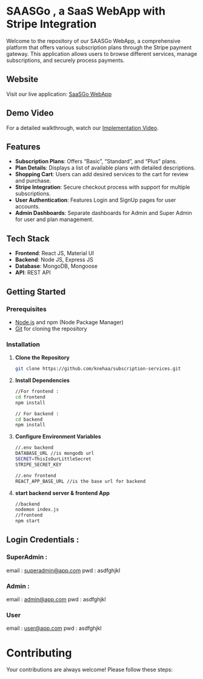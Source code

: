 # SAASGo , a SaaS WebApp with Stripe Integration

Welcome to the repository of our SAASGo WebApp, a comprehensive platform that offers various subscription plans through the Stripe payment gateway. This application allows users to browse different services, manage subscriptions, and securely process payments.

## Website

Visit our live application: [SaaSGo WebApp](https://saas-tgo.vercel.app/)

## Demo Video

For a detailed walkthrough, watch our [Implementation Video]().

## Features

- **Subscription Plans**: Offers “Basic”, “Standard”, and “Plus” plans.
- **Plan Details**: Displays a list of available plans with detailed descriptions.
- **Shopping Cart**: Users can add desired services to the cart for review and purchase.
- **Stripe Integration**: Secure checkout process with support for multiple subscriptions.
- **User Authentication**: Features Login and SignUp pages for user accounts.
- **Admin Dashboards**: Separate dashboards for Admin and Super Admin for user and plan management.

## Tech Stack

- **Frontend**: React JS, Material UI
- **Backend**: Node JS, Express JS
- **Database**: MongoDB, Mongoose
- **API**: REST API

## Getting Started

### Prerequisites

- [Node.js](https://nodejs.org/) and npm (Node Package Manager)
- [Git](https://git-scm.com/) for cloning the repository

### Installation

1. **Clone the Repository**
   ```bash
   git clone https://github.com/knehaa/subscription-services.git
2. **Install Dependencies**
    ```bash
   //For frontend : 
   cd frontend
   npm install

   // For backend :
   cd backend
   npm install
3. **Configure Environment Variables**
   ```bash
   //.env backend
   DATABASE_URL //is mongodb url
   SECRET=ThisIsOurLittleSecret
   STRIPE_SECRET_KEY

   //.env frontend
   REACT_APP_BASE_URL //is the base url for backend
4. **start backend server & frontend App**
   ```bash
   //backend
   nodemon index.js
   //frontend
   npm start

## Login Credentials :
### SuperAdmin :
email : superadmin@app.com
pwd   : asdfghjkl
### Admin :
email : admin@app.com
pwd   : asdfghjkl
### User
email : user@app.com
pwd   : asdfghjkl

# Contributing
Your contributions are always welcome! Please follow these steps:



